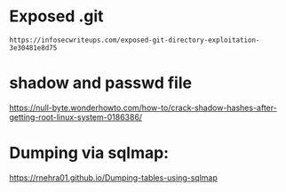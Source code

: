 # Exposed .git
```
https://infosecwriteups.com/exposed-git-directory-exploitation-3e30481e8d75
```

# shadow and passwd file
https://null-byte.wonderhowto.com/how-to/crack-shadow-hashes-after-getting-root-linux-system-0186386/

# Dumping via sqlmap:
https://rnehra01.github.io/Dumping-tables-using-sqlmap
